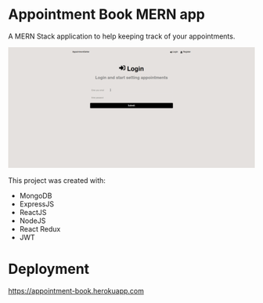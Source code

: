 # Appointment Book MERN app

A MERN Stack application to help keeping track of your appointments.

![Usage Example GIF](img/appointment-example.gif)

This project was created with:
* MongoDB
* ExpressJS
* ReactJS
* NodeJS
* React Redux
* JWT

# Deployment

https://appointment-book.herokuapp.com

